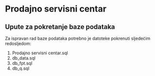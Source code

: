 # Prodajno servisni centar

## Upute za pokretanje baze podataka

Za ispravan rad baze podataka potrebno je datoteke pokrenuti sljedećim redosljedom:

1. Prodajno servisni centar.sql
2. db_data.sql
3. db_fpt.sql
4. db_q.sql